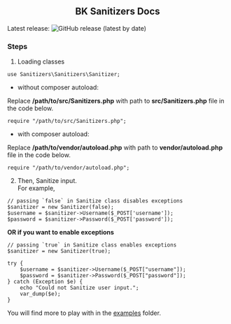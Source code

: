 <div class="card">
  <h2 align="center">BK Sanitizers Docs</h2>
    Latest release: <img alt="GitHub release (latest by date)" src="https://img.shields.io/github/v/release/PuneetGopinath/Sanitizers">
</div>

<link rel="stylesheet" href="css/main.css" />

### Steps

1. Loading classes

```
use Sanitizers\Sanitizers\Sanitizer;
```

 * without composer autoload:

Replace **/path/to/src/Sanitizers.php** with path to **src/Sanitizers.php** file in the code below.

```
require "/path/to/src/Sanitizers.php";
```

 * with composer autoload:

Replace **/path/to/vendor/autoload.php** with path to **vendor/autoload.php** file in the code below.

```
require "/path/to/vendor/autoload.php";
```

2. Then, Sanitize input.<br>
For example,<br>

```
// passing `false` in Sanitize class disables exceptions
$sanitizer = new Sanitizer(false);
$username = $sanitizer->Username($_POST['username']);
$password = $sanitizer->Password($_POST['password']);
```

<b>OR if you want to enable exceptions</b>

```
// passing `true` in Sanitize class enables exceptions
$sanitizer = new Sanitizer(true);

try {
    $username = $sanitizer->Username($_POST["username"]);
    $password = $sanitizer->Password($_POST["password"]);
} catch (Exception $e) {
    echo "Could not Sanitize user input.";
    var_dump($e);
}
```

You will find more to play with in the [examples](https://github.com/PuneetGopinath/Sanitizers/tree/main/examples) folder.
